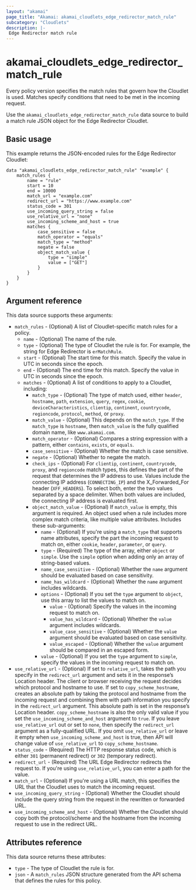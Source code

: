```yaml
---
layout: "akamai"
page_title: "Akamai: akamai_cloudlets_edge_redirector_match_rule"
subcategory: "Cloudlets"
description: |-
 Edge Redirector match rule
---
```


# akamai_cloudlets_edge_redirector_match_rule

Every policy version specifies the match rules that govern how the Cloudlet is used. Matches specify conditions that need to be met in the incoming request.

Use the `akamai_cloudlets_edge_redirector_match_rule` data source to build a match rule JSON object for the Edge Redirector Cloudlet.

## Basic usage

This example returns the JSON-encoded rules for the Edge Redirector Cloudlet:

```hcl
data "akamai_cloudlets_edge_redirector_match_rule" "example" {
    match_rules {
        name = "rule"
        start = 10
        end = 10000
        match_url = "example.com"
        redirect_url = "https://www.example.com"
        status_code = 301
        use_incoming_query_string = false
        use_relative_url = "none"
        use_incoming_scheme_and_host = true
        matches {
            case_sensitive = false
            match_operator = "equals"
            match_type = "method"
            negate = false
            object_match_value {
                type = "simple"
                value = ["GET"]
            }
        }
    }
}
```

## Argument reference

This data source supports these arguments:

* `match_rules` - (Optional) A list of Cloudlet-specific match rules for a policy.
  * `name` - (Optional) The name of the rule.
  * `type` - (Optional) The type of Cloudlet the rule is for. For example, the string for Edge Redirector is `erMatchRule`.
  * `start` - (Optional) The start time for this match. Specify the value in UTC in seconds since the epoch.
  * `end` - (Optional) The end time for this match. Specify the value in UTC in seconds since the epoch.
  * `matches` - (Optional) A list of conditions to apply to a Cloudlet, including:
      * `match_type` - (Optional) The type of match used, either `header`, `hostname`, `path`, `extension`, `query`, `regex`, `cookie`, `deviceCharacteristics`, `clientip`, `continent`, `countrycode`, `regioncode`, `protocol`, `method`, or `proxy`.
      * `match_value` - (Optional) This depends on the `match_type`. If the `match_type` is `hostname`, then `match_value` is the fully qualified domain name, like `www.akamai.com`.
      * `match_operator` - (Optional) Compares a string expression with a pattern, either `contains`, `exists`, or `equals`.
      * `case_sensitive` - (Optional) Whether the match is case sensitive.
      * `negate` - (Optional) Whether to negate the match.
      * `check_ips` - (Optional) For `clientip`, `continent`, `countrycode`, `proxy`, and `regioncode` match types, this defines the part of the request that determines the IP address to use. Values include the connecting IP address (`CONNECTING_IP`) and the X_Forwarded_For header (`XFF_HEADERS`). To select both, enter the two values separated by a space delimiter. When both values are included, the connecting IP address is evaluated first.
      * `object_match_value` - (Optional) If `match_value` is empty, this argument is required. An object used when a rule includes more complex match criteria, like multiple value attributes. Includes these sub-arguments:
          * `name` - (Optional) If you're using a `match_type` that supports name attributes, specify the part the incoming request to match on, either `cookie`, `header`, `parameter`, or `query`.
          * `type` - (Required) The type of the array, either `object` or `simple`. Use the `simple` option when adding only an array of string-based values.
          * `name_case_sensitive` - (Optional) Whether the `name` argument should be evaluated based on case sensitivity.
          * `name_has_wildcard` - (Optional) Whether the `name` argument includes wildcards.
          * `options` - (Optional) If you set the `type` argument to `object`, use this array to list the values to match on.
              * `value` - (Optional) Specify the values in the incoming request to match on.
              * `value_has_wildcard` - (Optional) Whether the `value` argument includes wildcards.
              * `value_case_sensitive` - (Optional) Whether the `value` argument should be evaluated based on case sensitivity.
              * `value_escaped` - (Optional) Whether the `value` argument should be compared in an escaped form.
          * `value` - (Optional) If you set the `type` argument to `simple`, specify the values in the incoming request to match on.
* `use_relative_url` - (Optional) If set to `relative_url`, takes the path you specify in the `redirect_url` argument and sets it in the response’s Location header. The client or browser receiving the request decides which protocol and hostname to use. If set to `copy_scheme_hostname`, creates an absolute path by taking the protocol and hostname from the incoming request and combining them with path information you specify in the `redirect_url` argument. This absolute path is set in the response’s Location header. `copy_scheme_hostname` is also the only valid value if you set the `use_incoming_scheme_and_host` argument to `true`. If you leave `use_relative_url` out or set to `none`, then specify the `redirect_url` argument as a fully-qualified URL. If you omit `use_relative_url` or leave it empty when `use_incoming_scheme_and_host` is true, then API will change value of `use_relative_url` to `copy_scheme_hostname`.
* `status_code` - (Required) The HTTP response status code, which is either `301` (permanent redirect) or `302` (temporary redirect).
* `redirect_url` - (Required) The URL Edge Redirector redirects the request to. If you're using `use_relative_url`, you can enter a path for the value.
* `match_url` - (Optional) If you're using a URL match, this specifies the URL that the Cloudlet uses to match the incoming request.
* `use_incoming_query_string` - (Optional) Whether the Cloudlet should include the query string from the request in the rewritten or forwarded URL.
* `use_incoming_scheme_and_host` - (Optional) Whether the Cloudlet should copy both the protocol/scheme and the hostname from the incoming request to use in the redirect URL.

## Attributes reference

This data source returns these attributes:

* `type` - The type of Cloudlet the rule is for.
* `json` - A `match_rules` JSON structure generated from the API schema that defines the rules for this policy.
